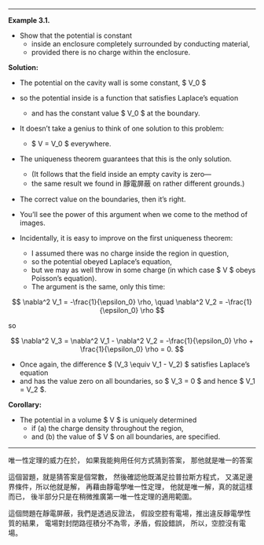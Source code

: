 
---

**Example 3.1.** 

- Show that the potential is constant 
  - inside an enclosure completely surrounded by conducting material, 
  - provided there is no charge within the enclosure.

**Solution:** 

- The potential on the cavity wall is some constant, $ V_0 $ 
- so the potential inside is a function that satisfies Laplace’s equation 
  - and has the constant value $ V_0 $ at the boundary. 
  
- It doesn’t take a genius to think of one solution to this problem: 
  - $ V = V_0 $ everywhere. 

- The uniqueness theorem guarantees that this is the only solution. 
  - (It follows that the field inside an empty cavity is zero—
  - the same result we found in 靜電屏蔽 on rather different grounds.)

- The correct value on the boundaries, then it’s right. 
- You’ll see the power of this argument when we come to the method of images. 
- Incidentally, it is easy to improve on the first uniqueness theorem: 
  - I assumed there was no charge inside the region in question, 
  - so the potential obeyed Laplace’s equation, 
  - but we may as well throw in some charge (in which case $ V $ obeys Poisson’s equation). 
  - The argument is the same, only this time:

$$
\nabla^2 V_1 = -\frac{1}{\epsilon_0} \rho, \quad \nabla^2 V_2 = -\frac{1}{\epsilon_0} \rho
$$

so

$$
\nabla^2 V_3 = \nabla^2 V_1 - \nabla^2 V_2 = -\frac{1}{\epsilon_0} \rho + \frac{1}{\epsilon_0} \rho = 0.
$$

- Once again, the difference $ (V_3 \equiv V_1 - V_2) $ satisfies Laplace’s equation 
- and has the value zero on all boundaries, so $ V_3 = 0 $ and hence $ V_1 = V_2 $.

**Corollary:** 
- The potential in a volume $ V $ is uniquely determined 
  - if (a) the charge density throughout the region, 
  - and (b) the value of $ V $ on all boundaries, are specified.

---

唯一性定理的威力在於，
如果我能夠用任何方式猜到答案，
那他就是唯一的答案

這個習題，就是猜答案是個常數，
然後確認他既滿足拉普拉斯方程式，
又滿足邊界條件，所以他就是解，
再藉由靜電學唯一性定理，
他就是唯一解，真的就這樣而已，
後半部分只是在稍微推廣第一唯一性定理的適用範圍。

這個問題在靜電屏蔽，我們是透過反證法，
假設空腔有電場，推出違反靜電學性質的結果，
電場對封閉路徑積分不為零，矛盾，假設錯誤，
所以，空腔沒有電場。

